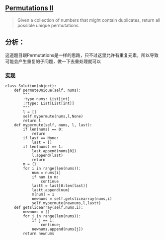 ## [Permutations II](https://leetcode.com/problems/permutations-ii/#/description)

>Given a collection of numbers that might contain duplicates, return all possible unique permutations.

## 分析：

这道题目跟Permutations是一样的思路，只不过这里允许有重复元素，所以导致可能会产生重复的子问题，做一下去重处理就可以

### [实现](../sourcecode/PermutationsII.py)
```
class Solution(object):
    def permuteUnique(self, nums):
        """
        :type nums: List[int]
        :rtype: List[List[int]]
        """
        l = []
        self.mypermute(nums,l,None)
        return l
    def mypermute(self, nums, l, last):
        if len(nums) == 0:
            return 
        if last == None:
            last = []
        if len(nums) == 1:
            last.append(nums[0])
            l.append(last)
            return
        m = {}
        for i in range(len(nums)):
            num = nums[i]
            if num in m:
                continue
            lastt = last[0:len(last)]
            lastt.append(num)
            m[num] = 1
            newnums = self.getslicearray(nums,i)
            self.mypermute(newnums,l,lastt)
    def getslicearray(self,nums,i):
        newnums = []
        for j in range(len(nums)):
            if j == i:
                continue;
            newnums.append(nums[j])
        return newnums
```


